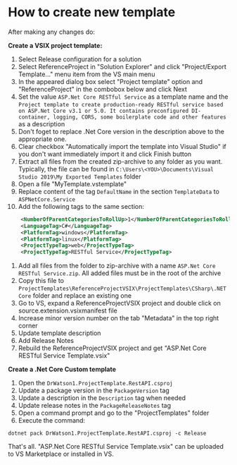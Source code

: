 # How to create new template

After making any changes do:

**Create a VSIX project template:**
1. Select Release configuration for a solution
1. Select ReferenceProject in "Solution Explorer"  and click "Project/Export Template..." menu item from the VS main menu
1. In the appeared dialog box select "Project template" option and "ReferenceProject" in the combobox below and click Next
1. Set the value `ASP.Net Core RESTful Service` as a template name and the `Project template to create production-ready RESTful service based on ASP.Net Core v3.1 or 5.0. It contains preconfigured DI-container, logging, CORS, some boilerplate code and other features` as a description
1. Don't foget to replace .Net Core version in the description above to the appropriate one.
1. Clear checkbox "Automatically import the template into Visual Studio" if you don't want immediately import it and click Finish button
1. Extract all files from the created zip-archive to any folder as you want. Typically, the file can be found in `C:\Users\<YOU>\Documents\Visual Studio 2019\My Exported Templates` folder
1. Open a file "MyTemplate.vstemplate"
1. Replace content of the tag `DefaultName` in the section `TemplateData` to `ASPNetCore.Service`
1. Add the following tags to the same section:
```xml
    <NumberOfParentCategoriesToRollUp>1</NumberOfParentCategoriesToRollUp>
    <LanguageTag>C#</LanguageTag>
    <PlatformTag>windows</PlatformTag>
    <PlatformTag>linux</PlatformTag>
    <ProjectTypeTag>web</ProjectTypeTag>
    <ProjectTypeTag>RESTful Service</ProjectTypeTag>
```
1. Add all files from the folder to zip-archive with a name `ASP.Net Core RESTful Service.zip`. All added files must be in the root of the archive
1. Copy this file to `ProjectTemplates\ReferenceProjectVSIX\ProjectTemplates\CSharp\.NET Core` folder and replace an existing one
1. Go to VS, expand a ReferenceProjectVSIX project and double click on source.extension.vsixmanifest file
1. Increase minor version number on the tab "Metadata" in the top right corner
1. Update template description
1. Add Release Notes
1. Rebuild the ReferenceProjectVSIX project and get "ASP.Net Core RESTful Service Template.vsix"

**Create a .Net Core Custom template**
1. Open the `DrWatson1.ProjectTemplate.RestAPI.csproj`
1. Update a package version in the `PackageVersion` tag
1. Update a description in the `Description` tag when needed
1. Update release notes in the `PackageReleaseNotes` tag 
1. Open a command prompt and go to the "ProjectTemplates" folder
1. Execute the command:

```
dotnet pack DrWatson1.ProjectTemplate.RestAPI.csproj -c Release
```

That's all. "ASP.Net Core RESTful Service Template.vsix" can be uploaded to VS Marketplace or installed in VS.